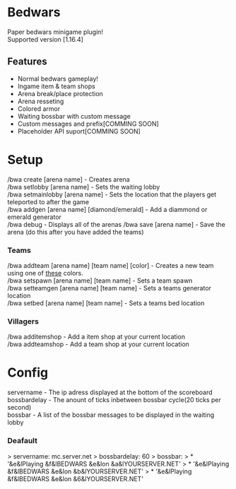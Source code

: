 # Bedwars 
Paper bedwars minigame plugin!  
Supported version [1.16.4]
## Features
- Normal bedwars gameplay!
- Ingame item & team shops
- Arena break/place protection
- Arena resseting
- Colored armor
- Waiting bossbar with custom message
- Custom messages and prefix[COMMING SOON]
- Placeholder API suport[COMMING SOON]
# Setup
/bwa create [arena name] - Creates arena  
/bwa setlobby [arena name] - Sets the waiting lobby  
/bwa setmainlobby [arena name] - Sets the location that the players get teleported to after the game  
/bwa addgen [arena name] [diamond/emerald] - Add a diammond or emerald generator  
/bwa debug - Displays all of the arenas
/bwa save [arena name] - Save the arena (do this after you have added the teams)
<h3>Teams</h3>  
/bwa addteam [arena name] [team name] [color] - Creates a new team using one of <a href="https://hub.spigotmc.org/javadocs/bukkit/org/bukkit/ChatColor.html">these</a> colors. <br>    
/bwa setspawn [arena name] [team name] - Sets a team spawn<br>
/bwa setteamgen [arena name] [team name] - Sets a teams generator location    <br>
/bwa setbed [arena name] [team name] - Sets a teams bed location  
<h3>Villagers</h3> 

/bwa additemshop - Add a item shop at your current location  
/bwa addteamshop - Add a team shop at your current location  

# Config
servername - The ip adress displayed at the bottom of the scoreboard  
bossbardelay - The anount of ticks inbetween bossbar cycle(20 ticks per second)  
bossbar - A list of the bossbar messages to be displayed in the waiting lobby

<h3>Deafault</h3>     
> servername: mc.server.net   
> bossbardelay: 60   
> bossbar:   
> * '&e&lPlaying &f&lBEDWARS &e&lon &a&lYOURSERVER.NET'
> * '&e&lPlaying &f&lBEDWARS &e&lon &b&lYOURSERVER.NET'
> * '&e&lPlaying &f&lBEDWARS &e&lon &6&lYOURSERVER.NET'
